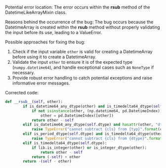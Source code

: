 Potential error location: The error occurs within the __rsub__ method of the DatetimeLikeArrayMixin class.

Reasons behind the occurrence of the bug: The bug occurs because the DatetimeArray is created within the __rsub__ method without properly validating the input before its use, leading to a ValueError.

Possible approaches for fixing the bug:
1. Check if the input variable `other` is valid for creating a DatetimeArray before using it to create a DatetimeArray.
2. Validate the input `other` to ensure it is of the expected type (`numpy.datetime64`), and handle exceptional cases such as `NoneType` if necessary.
3. Provide robust error handling to catch potential exceptions and raise informative error messages.

Corrected code:
```python
def __rsub__(self, other):
        if is_datetime64_any_dtype(other) and is_timedelta64_dtype(self.dtype):
            if not isinstance(other, (np.datetime64, pd.DatetimeIndex)):
                other = pd.DatetimeIndex([other])
            return other - self
        elif is_datetime64_any_dtype(self.dtype) and hasattr(other, "dtype") and not is_datetime64_any_dtype(other.dtype):
            raise TypeError("cannot subtract {cls} from {typ}".format(cls=type(self).__name__, typ=type(other).__name__))
        elif is_period_dtype(self.dtype) and is_timedelta64_dtype(other):
            raise TypeError("cannot subtract {cls} from {dtype}".format(cls=type(self).__name__, dtype=other.dtype))
        elif is_timedelta64_dtype(self.dtype):
            if lib.is_integer(other) or is_integer_dtype(other):
                return other - self
            return (-self) + other
        return -(self - other)
```